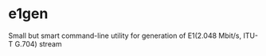 e1gen
=====

Small but smart command-line utility for generation of E1(2.048 Mbit/s, ITU-T G.704) stream
